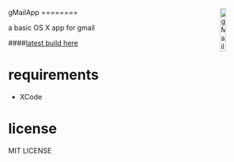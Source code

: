 <img src="https://raw.githubusercontent.com/wileycousins/gMailApp/master/gMailApp/gmail-icon.png" alt="gMailApp"  width=15% style="float:right;" />
gMailApp 
========

a basic OS X app for gmail

####[latest build here](https://s3.amazonaws.com/gMailApp/gMailApp.tar.gz)

# requirements

* XCode

# license
MIT LICENSE
